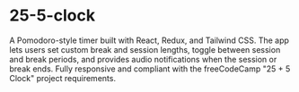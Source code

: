 # 25-5-clock
A Pomodoro-style timer built with React, Redux, and Tailwind CSS. The app lets users set custom break and session lengths, toggle between session and break periods, and provides audio notifications when the session or break ends. Fully responsive and compliant with the freeCodeCamp "25 + 5 Clock" project requirements.
